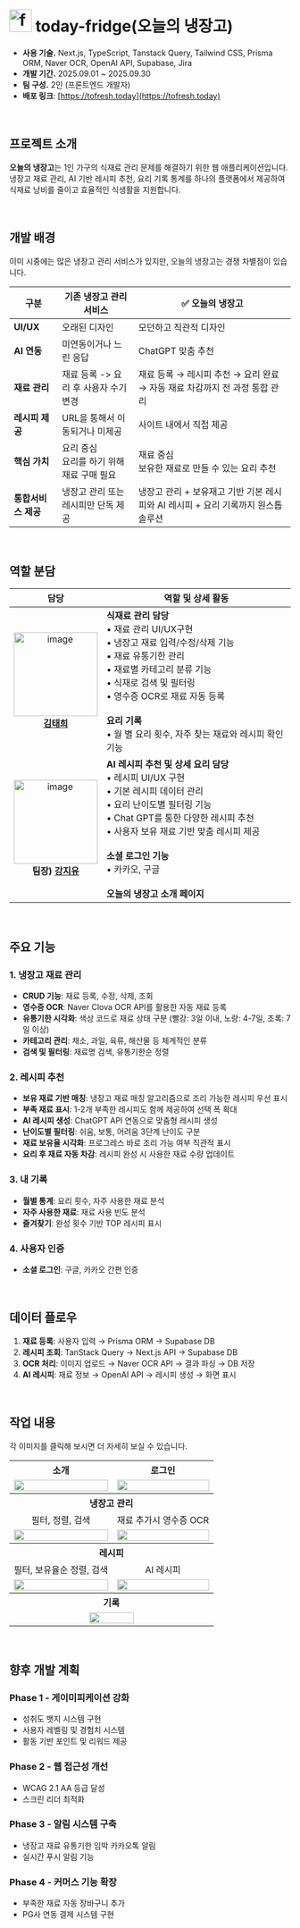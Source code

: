 # <img width="40" height="40" alt="favicon" src="https://github.com/user-attachments/assets/a5f562c5-16c8-4d09-a019-9b5ea78d0e09" /> today-fridge(오늘의 냉장고)
- **사용 기술.** Next.js, TypeScript, Tanstack Query, Tailwind CSS, Prisma ORM, Naver OCR, OpenAI API, Supabase, Jira
- **개발 기간.** 2025.09.01 ~ 2025.09.30
- **팀 구성.** 2인 (프론트엔드 개발자)
- **배포 링크**: [https://tofresh.today](https://tofresh.today)

<br>

## 프로젝트 소개

**오늘의 냉장고**는 1인 가구의 식재료 관리 문제를 해결하기 위한 웹 애플리케이션입니다. 냉장고 재료 관리, AI 기반 레시피 추천, 요리 기록 통계를 하나의 플랫폼에서 제공하여 식재료 낭비를 줄이고 효율적인 식생활을 지원합니다.

<br>

## 개발 배경

이미 시중에는 많은 냉장고 관리 서비스가 있지만, 오늘의 냉장고는 경쟁 차별점이 있습니다.

| 구분 | 기존 냉장고 관리 서비스 | ✅ 오늘의 냉장고 |
|------|---------------------|-------------|
| **UI/UX** | 오래된 디자인 | 모던하고 직관적 디자인 |
| **AI 연동** | 미연동이거나 느린 응답 | ChatGPT 맞춤 추천 |
| **재료 관리** | 재료 등록 -> 요리 후 사용자 수기 변경 | 재료 등록 → 레시피 추천 → 요리 완료 → 자동 재료 차감까지 전 과정 통합 관리 |
| **레시피 제공** | URL을 통해서 이동되거나 미제공 | 사이트 내에서 직접 제공 |
| **핵심 가치** | 요리 중심<br>요리를 하기 위해 재료 구매 필요 | 재료 중심<br>보유한 재료로 만들 수 있는 요리 추천 |
| **통합서비스 제공** | 냉장고 관리 또는 레시피만 단독 제공 | 냉장고 관리 + 보유재고 기반 기본 레시피와 AI 레시피 + 요리 기록까지 원스톱 솔루션 |

<br>

## 역할 분담

| 담당 | 역할 및 상세 활동 |
|:------:|------------------|
| <img width="150" height="150" alt="image" src="https://github.com/user-attachments/assets/8df93e36-9a88-4fb9-8949-b2e7607d0124" /><br/>**[김태희](https://github.com/Cloud-bb)** | **식재료 관리 담당**<br>• 재료 관리 UI/UX구현<br>• 냉장고 재료 입력/수정/삭제 기능<br>• 재료 유통기한 관리<br>• 재료별 카테고리 분류 기능<br>• 식재로 검색 및 필터링<br>• 영수증 OCR로 재료 자동 등록<br><br>**요리 기록**<br>• 월 별 요리 횟수, 자주 찾는 재료와 레시피 확인 기능 |
| <img width="150" height="150" alt="image" src="https://github.com/user-attachments/assets/af7eec79-f431-4074-a5a8-dfc68f55f17a" /><br/>**팀장) [강지유](https://github.com/syg0629)** | **AI 레시피 추천 및 상세 요리 담당**<br>• 레시피 UI/UX 구현<br>• 기본 레시피 데이터 관리<br>• 요리 난이도별 필터링 기능<br>• Chat GPT를 통한 다양한 레시피 추천<br>• 사용자 보유 재료 기반 맞춤 레시피 제공<br><br>**소셜 로그인 기능**<br>• 카카오, 구글 <br><br>**오늘의 냉장고 소개 페이지**|

<br>

## 주요 기능

### 1. 냉장고 재료 관리

- **CRUD 기능**: 재료 등록, 수정, 삭제, 조회
- **영수증 OCR**: Naver Clova OCR API를 활용한 자동 재료 등록
- **유통기한 시각화**: 색상 코드로 재료 상태 구분 (빨강: 3일 이내, 노랑: 4-7일, 초록: 7일 이상)
- **카테고리 관리**: 채소, 과일, 육류, 해산물 등 체계적인 분류
- **검색 및 필터링**: 재료명 검색, 유통기한순 정렬

### 2. 레시피 추천

- **보유 재료 기반 매칭**: 냉장고 재료 매칭 알고리즘으로 조리 가능한 레시피 우선 표시
- **부족 재료 표시**: 1-2개 부족한 레시피도 함께 제공하여 선택 폭 확대
- **AI 레시피 생성**: ChatGPT API 연동으로 맞춤형 레시피 생성
- **난이도별 필터링**: 쉬움, 보통, 어려움 3단계 난이도 구분
- **재료 보유율 시각화**: 프로그레스 바로 조리 가능 여부 직관적 표시
- **요리 후 재료 자동 차감**: 레시피 완성 시 사용한 재료 수량 업데이트

### 3. 내 기록

- **월별 통계**: 요리 횟수, 자주 사용한 재료 분석
- **자주 사용한 재료**: 재료 사용 빈도 분석
- **즐겨찾기**: 완성 횟수 기반 TOP 레시피 표시

### 4. 사용자 인증

- **소셜 로그인**: 구글, 카카오 간편 인증

<br>

## 데이터 플로우

1. **재료 등록**: 사용자 입력 → Prisma ORM → Supabase DB
2. **레시피 조회**: TanStack Query → Next.js API → Supabase DB
3. **OCR 처리**: 이미지 업로드 → Naver OCR API → 결과 파싱 → DB 저장
4. **AI 레시피**: 재료 정보 → OpenAI API → 레시피 생성 → 화면 표시

<br>

## 작업 내용

각 이미지를 클릭해 보시면 더 자세히 보실 수 있습니다.

<table style="width: 100%; table-layout: fixed; text-align: center; vertical-align: middle;">
  <tr>
    <th align="center">소개</th>
    <th align="center">로그인</th>
  </tr>
  <tr>
    <td align="center"><img src="https://github.com/user-attachments/assets/9f866af5-41a0-4ce0-a914-ca8e44441918" style="width: 100%; height: auto; display: block; margin: 0 auto;"></td>
    <td align="center"><img src="https://github.com/user-attachments/assets/e44b3324-233e-44e2-9260-34458a661985" style="width: 100%; height: auto; display: block; margin: 0 auto;"></td>
  </tr>
  <tr>
    <th colspan="2" align="center">냉장고 관리</th>
  </tr>
  <tr>
    <td align="center">필터, 정렬, 검색</td>
    <td align="center">재료 추가시 영수증 OCR</td>
  </tr>
  <tr>
    <td align="center"><img src="https://github.com/user-attachments/assets/0bf6b56c-94cb-4727-b749-d386cac4e026" style="width: 100%; height: auto; display: block; margin: 0 auto;"></td>
    <td align="center"><img src="https://github.com/user-attachments/assets/b097aac9-b62b-40ee-9821-47763a35908b" style="width: 100%; height: auto; display: block; margin: 0 auto;"></td>
  </tr>
  <tr>
    <th colspan="2" align="center">레시피</th>
  </tr>
  <tr>
    <td align="center">필터, 보유율순 정렬, 검색</td>
    <td align="center">AI 레시피</td>
  </tr>
  <tr>
    <td align="center"><img src="https://github.com/user-attachments/assets/b39c9fd9-296f-4870-b8b1-dd962382fc4f" style="width: 100%; height: auto; display: block; margin: 0 auto;"></td>
    <td align="center"><img src="https://github.com/user-attachments/assets/d40b41e1-b15c-44dd-a029-f4e7df7e20f3" style="width: 100%; height: auto; display: block; margin: 0 auto;"></td>
  </tr>
  <tr>
    <th colspan="2" align="center">기록</th>
  </tr>
  <tr>
    <td colspan="2" align="center">
      <img src="https://github.com/user-attachments/assets/728b9b97-5da2-4907-91b5-dba19e624c9c" style="width: 48%; height: auto; display: block; margin: 0 auto;">
    </td>
  </tr>
</table>

<br>

## 향후 개발 계획

### Phase 1 - 게이미피케이션 강화

- 성취도 뱃지 시스템 구현
- 사용자 레벨링 및 경험치 시스템
- 활동 기반 포인트 및 리워드 제공

### Phase 2 - 웹 접근성 개선

- WCAG 2.1 AA 등급 달성
- 스크린 리더 최적화

### Phase 3 - 알림 시스템 구축

- 냉장고 재료 유통기한 임박 카카오톡 알림
- 실시간 푸시 알림 기능

### Phase 4 - 커머스 기능 확장

- 부족한 재료 자동 장바구니 추가
- PG사 연동 결제 시스템 구현
  
<br>
